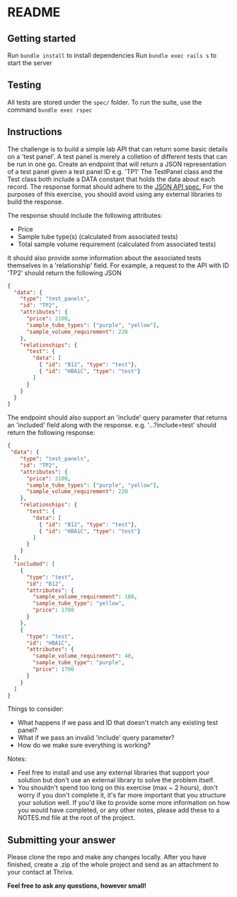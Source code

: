 # README

## Getting started

Run `bundle install` to install dependencies
Run `bundle exec rails s` to start the server

## Testing

All tests are stored under the `spec/` folder. To run the suite, use the command `bundle exec rspec`

## Instructions 

The challenge is to build a simple lab API that can return some basic details on a 'test panel'. A test panel is merely a colletion of different tests that can be run in one go. Create an endpoint that will return a JSON representation of a test panel given a test panel ID e.g. 'TP1' The TestPanel class and the Test class both include a DATA constant that holds the data about each record. The response format should adhere to the [JSON API spec.](http://jsonapi.org/examples/) For the purposes of this exercise, you should avoid using any external libraries to build the response. 

The response should include the following attributes: 
* Price 
* Sample tube type(s) (calculated from associated tests) 
* Total sample volume requirement (calculated from associated tests) 

It should also provide some information about the associated tests themselves in a 'relationship' field. For example, a request to the API with ID 'TP2' should return the following JSON

```json
{
  "data": {
    "type": "test_panels",
    "id": "TP2",
    "attributes": {
      "price": 2100,
      "sample_tube_types": ["purple", "yellow"],
      "sample_volume_requirement": 220
    },
    "relationships": {
      "test": {
        "data": [
          { "id": "B12", "type": "test"},
          { "id": "HBA1C", "type": "test"}
        ]
      }
    }
  }
}
```

The endpoint should also support an 'include' query parameter that returns an 'included' field along with the response. e.g. '...?include=test' should return the following response:

```json
{
 "data": {
    "type": "test_panels",
    "id": "TP2",
    "attributes": {
      "price": 2100,
      "sample_tube_types": ["purple", "yellow"],
      "sample_volume_requirement": 220
    },
    "relationships": {
      "test": {
        "data": [
          { "id": "B12", "type": "test"},
          { "id": "HBA1C", "type": "test"}
        ]
      }
    }
  },
  "included": [
    {
      "type": "test",
      "id": "B12",
      "attributes": {
        "sample_volume_requirement": 180,
        "sample_tube_type": "yellow",
        "price": 1700
      }
    },
    {
      "type": "test",
      "id": "HBA1C",
      "attributes": {
        "sample_volume_requirement": 40,
        "sample_tube_type": "purple",
        "price": 1700
      }
    }
  ]
}
```

Things to consider: 
* What happens if we pass and ID that doesn't match any existing test panel? 
* What if we pass an invalid 'include' query parameter? 
* How do we make sure everything is working?

Notes:
* Feel free to install and use any external libraries that support your solution but don't use an external library to solve the problem itself.
* You shouldn't spend too long on this exercise (max ~ 2 hours), don't worry if you don't complete it, it's far more important that you structure your solution well. If you'd like to provide some more information on how you would have completed, or any other notes, please add these to a NOTES.md file at the root of the project.

## Submitting your answer

Please clone the repo and make any changes locally. After you have finished, create a .zip of the whole project and send as an attachment to your contact at Thriva.

**Feel free to ask any questions, however small!**
